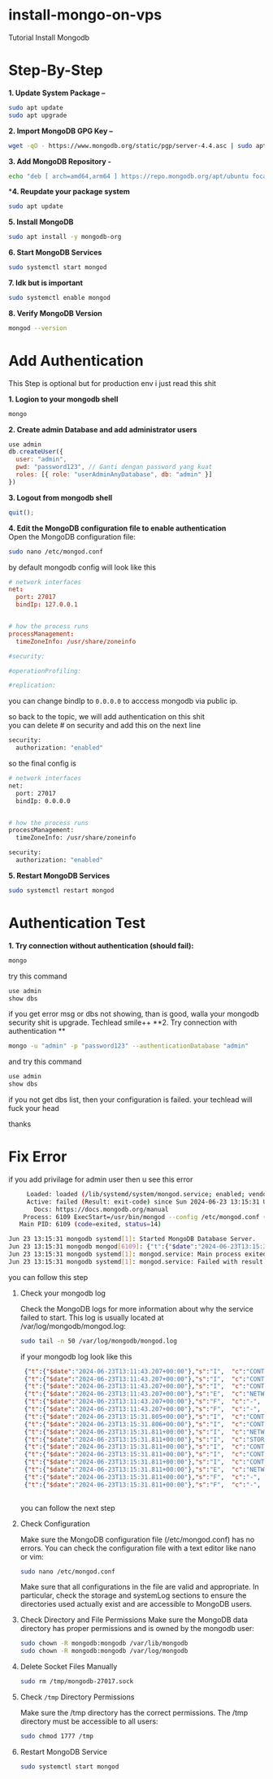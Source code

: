 # install-mongo-on-vps
Tutorial Install Mongodb

# Step-By-Step
**1. Update System Package –** <br>
```bash
sudo apt update
sudo apt upgrade
```
**2. Import MongoDB GPG Key  –** <br>
```bash
wget -qO - https://www.mongodb.org/static/pgp/server-4.4.asc | sudo apt-key add -
```
**3. Add MongoDB Repository -** <br>
```bash
echo "deb [ arch=amd64,arm64 ] https://repo.mongodb.org/apt/ubuntu focal/mongodb-org/4.4 multiverse" | sudo tee /etc/apt/sources.list.d/mongodb-org-4.4.list
```
***4. Reupdate your package system** <br>
```bash
sudo apt update
```
**5. Install MongoDB**<br>
```bash
sudo apt install -y mongodb-org
```
**6. Start MongoDB Services**<br>
```bash
sudo systemctl start mongod
```
**7. Idk but is important**<br>
```bash
sudo systemctl enable mongod
```
**8. Verify MongoDB Version**<br>
```bash
mongod --version
```


# Add Authentication
This Step is optional but for production env i just read this shit

**1. Logion to your mongodb shell**
```bash
mongo
```
**2. Create admin Database and add administrator users**
```javascript
use admin
db.createUser({
  user: "admin",
  pwd: "password123", // Ganti dengan password yang kuat
  roles: [{ role: "userAdminAnyDatabase", db: "admin" }]
})
```
**3. Logout from mongodb shell**
```javascript
quit();
```

**4. Edit the MongoDB configuration file to enable authentication** <br>
Open the MongoDB configuration file:
```bash
sudo nano /etc/mongod.conf
```
by default mongodb config will look like this
```conf
# network interfaces
net:
  port: 27017
  bindIp: 127.0.0.1


# how the process runs
processManagement:
  timeZoneInfo: /usr/share/zoneinfo

#security:

#operationProfiling:

#replication:
```
you can change bindIp to `0.0.0.0` to acccess mongodb via public ip. <br>

so back to the topic, we will add authentication on this shit <br>
you can delete # on security and add this on the next line
```bash
security:
  authorization: "enabled"
```

so the final config is
```bash
# network interfaces
net:
  port: 27017
  bindIp: 0.0.0.0


# how the process runs
processManagement:
  timeZoneInfo: /usr/share/zoneinfo

security:
  authorization: "enabled"
```

**5. Restart MongoDB Services**
```bash
sudo systemctl restart mongod
```


# Authentication Test
**1. Try connection without authentication (should fail):** <br>
```bash
mongo
```
try this command
```bash
use admin
show dbs
```
if you get error msg or dbs not showing, than is good, walla your mongodb security shit is upgrade. Techlead smile++
**2. Try connection with authentication ** <br>
```bash
mongo -u "admin" -p "password123" --authenticationDatabase "admin"
```
and try this command
```bash
use admin
show dbs
```
if you not get dbs list, then your configuration is failed. your techlead will fuck your head<br>

thanks

# Fix Error
if you add privilage for admin user then u see this error
```bash
     Loaded: loaded (/lib/systemd/system/mongod.service; enabled; vendor preset: enabled)
     Active: failed (Result: exit-code) since Sun 2024-06-23 13:15:31 UTC; 6s ago
       Docs: https://docs.mongodb.org/manual
    Process: 6109 ExecStart=/usr/bin/mongod --config /etc/mongod.conf (code=exited, status=14)
   Main PID: 6109 (code=exited, status=14)

Jun 23 13:15:31 mongodb systemd[1]: Started MongoDB Database Server.
Jun 23 13:15:31 mongodb mongod[6109]: {"t":{"$date":"2024-06-23T13:15:31.805Z"},"s":"I",  "c":"CONTROL",  "id":7484500, "ctx":"main","msg":"Environment variable MONGODB_CONFIG_OVERRIDE_NOFORK == 1, overriding \"processManagement.fork\" to false"}
Jun 23 13:15:31 mongodb systemd[1]: mongod.service: Main process exited, code=exited, status=14/n/a
Jun 23 13:15:31 mongodb systemd[1]: mongod.service: Failed with result 'exit-code'.
```

you can follow this step

  1. Check your mongodb log


     Check the MongoDB logs for more information about why the service failed to start. This log is usually located at /var/log/mongodb/mongod.log:
     ```bash
     sudo tail -n 50 /var/log/mongodb/mongod.log
     ```
     if your mongodb log look like this
     ```json
      {"t":{"$date":"2024-06-23T13:11:43.207+00:00"},"s":"I",  "c":"CONTROL",  "id":23403,   "ctx":"initandlisten","msg":"Build Info","attr":{"buildInfo":{"version":"4.4.29","gitVersion":"f4dda329a99811c707eb06d05ad023599f9be263","openSSLVersion":"OpenSSL 1.1.1f  31           Mar 2020","modules":[],"allocator":"tcmalloc","environment":{"distmod":"ubuntu2004","distarch":"x86_64","target_arch":"x86_64"}}}}
      {"t":{"$date":"2024-06-23T13:11:43.207+00:00"},"s":"I",  "c":"CONTROL",  "id":51765,   "ctx":"initandlisten","msg":"Operating System","attr":{"os":{"name":"Ubuntu","version":"20.04"}}}
      {"t":{"$date":"2024-06-23T13:11:43.207+00:00"},"s":"I",  "c":"CONTROL",  "id":21951,   "ctx":"initandlisten","msg":"Options set by command line","attr":{"options":{"config":"/etc/mongod.conf","net":{"bindIp":"0.0.0.0","port":27017},"processManagement":                  {"timeZoneInfo":"/usr/share/zoneinfo"},"security":{"authorization":"enabled"},"storage":{"dbPath":"/var/lib/mongodb","journal":{"enabled":true}},"systemLog":{"destination":"file","logAppend":true,"path":"/var/log/mongodb/mongod.log"}}}}
      {"t":{"$date":"2024-06-23T13:11:43.207+00:00"},"s":"E",  "c":"NETWORK",  "id":23024,   "ctx":"initandlisten","msg":"Failed to unlink socket file","attr":{"path":"/tmp/mongodb-27017.sock","error":"Operation not permitted"}}
      {"t":{"$date":"2024-06-23T13:11:43.207+00:00"},"s":"F",  "c":"-",        "id":23091,   "ctx":"initandlisten","msg":"Fatal assertion","attr":{"msgid":40486,"file":"src/mongo/transport/transport_layer_asio.cpp","line":1048}}
      {"t":{"$date":"2024-06-23T13:11:43.207+00:00"},"s":"F",  "c":"-",        "id":23092,   "ctx":"initandlisten","msg":"\n\n***aborting after fassert() failure\n\n"}
      {"t":{"$date":"2024-06-23T13:15:31.805+00:00"},"s":"I",  "c":"CONTROL",  "id":20698,   "ctx":"main","msg":"***** SERVER RESTARTED *****"}
      {"t":{"$date":"2024-06-23T13:15:31.806+00:00"},"s":"I",  "c":"CONTROL",  "id":23285,   "ctx":"main","msg":"Automatically disabling TLS 1.0, to force-enable TLS 1.0 specify --sslDisabledProtocols 'none'"}
      {"t":{"$date":"2024-06-23T13:15:31.811+00:00"},"s":"I",  "c":"NETWORK",  "id":4648601, "ctx":"main","msg":"Implicit TCP FastOpen unavailable. If TCP FastOpen is required, set tcpFastOpenServer, tcpFastOpenClient, and tcpFastOpenQueueSize."}
      {"t":{"$date":"2024-06-23T13:15:31.811+00:00"},"s":"I",  "c":"STORAGE",  "id":4615611, "ctx":"initandlisten","msg":"MongoDB starting","attr":{"pid":6109,"port":27017,"dbPath":"/var/lib/mongodb","architecture":"64-bit","host":"mongodb"}}
      {"t":{"$date":"2024-06-23T13:15:31.811+00:00"},"s":"I",  "c":"CONTROL",  "id":23403,   "ctx":"initandlisten","msg":"Build Info","attr":{"buildInfo":{"version":"4.4.29","gitVersion":"f4dda329a99811c707eb06d05ad023599f9be263","openSSLVersion":"OpenSSL 1.1.1f  31           Mar 2020","modules":[],"allocator":"tcmalloc","environment":{"distmod":"ubuntu2004","distarch":"x86_64","target_arch":"x86_64"}}}}
      {"t":{"$date":"2024-06-23T13:15:31.811+00:00"},"s":"I",  "c":"CONTROL",  "id":51765,   "ctx":"initandlisten","msg":"Operating System","attr":{"os":{"name":"Ubuntu","version":"20.04"}}}
      {"t":{"$date":"2024-06-23T13:15:31.811+00:00"},"s":"I",  "c":"CONTROL",  "id":21951,   "ctx":"initandlisten","msg":"Options set by command line","attr":{"options":{"config":"/etc/mongod.conf","net":{"bindIp":"0.0.0.0","port":27017},"processManagement":          {"timeZoneInfo":"/usr/share/zoneinfo"},"security":{"authorization":"enabled"},"storage":{"dbPath":"/var/lib/mongodb","journal":{"enabled":true}},"systemLog":{"destination":"file","logAppend":true,"path":"/var/log/mongodb/mongod.log"}}}}
      {"t":{"$date":"2024-06-23T13:15:31.811+00:00"},"s":"E",  "c":"NETWORK",  "id":23024,   "ctx":"initandlisten","msg":"Failed to unlink socket file","attr":{"path":"/tmp/mongodb-27017.sock","error":"Operation not permitted"}}
      {"t":{"$date":"2024-06-23T13:15:31.811+00:00"},"s":"F",  "c":"-",        "id":23091,   "ctx":"initandlisten","msg":"Fatal assertion","attr":{"msgid":40486,"file":"src/mongo/transport/transport_layer_asio.cpp","line":1048}}
      {"t":{"$date":"2024-06-23T13:15:31.811+00:00"},"s":"F",  "c":"-",        "id":23092,   "ctx":"initandlisten","msg":"\n\n***aborting after fassert() failure\n\n"}
        
     ```
     you can follow the next step
     
  3. Check Configuration

     Make sure the MongoDB configuration file (/etc/mongod.conf) has no errors. You can check the configuration file with a text editor like nano or vim:
     ```bash
     sudo nano /etc/mongod.conf
     ```
     
     Make sure that all configurations in the file are valid and appropriate. In particular, check the storage and systemLog sections to ensure the directories used actually exist and are accessible to MongoDB users.


     
  4. Check Directory and File Permissions
     Make sure the MongoDB data directory has proper permissions and is owned by the mongodb user:
     ```bash
     sudo chown -R mongodb:mongodb /var/lib/mongodb
     sudo chown -R mongodb:mongodb /var/log/mongodb
     ```
     
  5. Delete Socket Files Manually


     ```bash
     sudo rm /tmp/mongodb-27017.sock
     ```

  6. Check `/tmp` Directory Permissions

     Make sure the /tmp directory has the correct permissions. The /tmp directory must be accessible to all users:
     ```bash
     sudo chmod 1777 /tmp
     ```

  7. Restart MongoDB Service

      ```bash
      sudo systemctl start mongod
      ```
